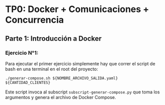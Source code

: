 # TP0: Docker + Comunicaciones + Concurrencia

## Parte 1: Introducción a Docker

### Ejercicio N°1:
Para ejecutar el primer ejercicio simplemente hay que correr el script de bash en una terminal en el root del proyecto:

```
./generar-compose.sh ${NOMBRE_ARCHIVO_SALIDA.yaml} ${CANTIDAD_CLIENTES}
```

Este script invoca al subscript `subscript-generar-compose.py` que toma los argumentos y genera el archivo de Docker Compose.